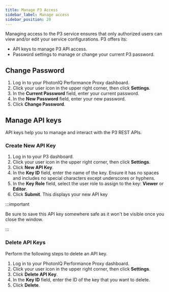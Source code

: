 ```yaml
---
title: Manage P3 Access
sidebar_label: Manage access
sidebar_position: 20
---
```


Managing access to the P3 service ensures that only authorized users can view and/or edit your service configurations. P3 offers its:

- API keys to manage P3 API access. 
- Password settings to manage or change your current P3 password.

## Change Password

1. Log in to your PhotonIQ Performance Proxy dashboard.
2. Click your user icon in the upper right corner, then click **Settings**.
3. In the **Current Password** field, enter your current password.
4. In the **New Password** field, enter your new password.
5. Click **Change Password**.

## Manage API keys

API keys help you to manage and interact with the P3 REST APIs.

### Create New API Key

1. Log in to your P3 dashboard.
2. Click your user icon in the upper right corner, then click **Settings**.
3. Click **New API Key**.
4. In the **Key ID** field, enter the name of the key. Ensure it has no spaces and includes no special characters except underscores or hyphens.
5. In the **Key Role** field, select the user role to assign to the key: **Viewer** or **Editor**.
6. Click **Submit**. This displays your new API key

:::important

Be sure to save this API key somewhere safe as it won't be visible once you close the window.

:::

### Delete API Keys

Perform the following steps to delete an API key.

1. Log in to your PhotonIQ Performance Proxy dashboard.
2. Click your user icon in the upper right corner, then click **Settings**.
3. Click **Delete API Key**.
4. In the **Key ID** field, enter the ID of the key that you want to delete.
5. Click **Delete**.